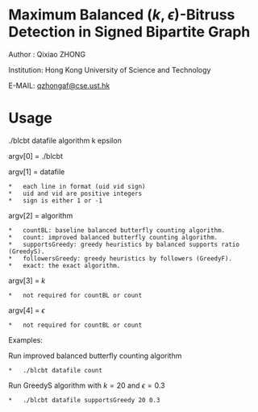 # Maximum Balanced $(k, \epsilon)$-Bitruss Detection in Signed Bipartite Graph

Author : Qixiao ZHONG

Institution: Hong Kong University of Science and Technology

E-MAIL: qzhongaf@cse.ust.hk

# Usage
./blcbt datafile algorithm k epsilon

argv[0] = ./blcbt

argv[1] = datafile

	*   each line in format (uid vid sign)
    *   uid and vid are positive integers
    *   sign is either 1 or -1

argv[2] = algorithm

    *   countBL: baseline balanced butterfly counting algorithm.
    *   count: improved balanced butterfly counting algorithm.
    *   supportsGreedy: greedy heuristics by balanced supports ratio (GreedyS).
    *   followersGreedy: greedy heuristics by followers (GreedyF).
    *   exact: the exact algorithm.
	
argv[3] = $k$

    *   not required for countBL or count

	
argv[4] = $\epsilon$

    *   not required for countBL or count
	
Examples:

Run improved balanced butterfly counting algorithm

	*   ./blcbt datafile count

Run GreedyS algorithm with $k = 20$ and $\epsilon = 0.3$ 
	
	*   ./blcbt datafile supportsGreedy 20 0.3